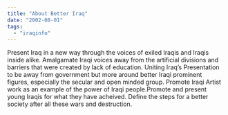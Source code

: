 ```yaml
---
title: "About Better Iraq"
date: "2002-08-01"
tags: 
  - "iraqinfo"
---
```


Present Iraq in a new way through the voices of exiled Iraqis and Iraqis inside alike. Amalgamate Iraqi voices away from the artificial divisions and barriers that were created by lack of education. Uniting Iraq’s Presentation to be away from government but more around better Iraqi prominent figures, especially the secular and open minded group. Promote Iraqi Artist work as an example of the power of Iraqi people.Promote and present young Iraqis for what they have acheived. Define the steps for a better society after all these wars and destruction.
